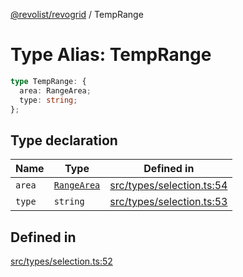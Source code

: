 [@revolist/revogrid](README.md) / TempRange

# Type Alias: TempRange

```ts
type TempRange: {
  area: RangeArea;
  type: string;
};
```

## Type declaration

| Name | Type | Defined in |
| ------ | ------ | ------ |
| `area` | [`RangeArea`](TypeAlias.RangeArea.md) | [src/types/selection.ts:54](https://github.com/revolist/revogrid/blob/0b52000f7477669f9da5b2b768b7ac1b608db9f9/src/types/selection.ts#L54) |
| `type` | `string` | [src/types/selection.ts:53](https://github.com/revolist/revogrid/blob/0b52000f7477669f9da5b2b768b7ac1b608db9f9/src/types/selection.ts#L53) |

## Defined in

[src/types/selection.ts:52](https://github.com/revolist/revogrid/blob/0b52000f7477669f9da5b2b768b7ac1b608db9f9/src/types/selection.ts#L52)
